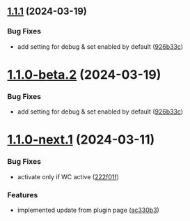 ## [1.1.1](https://github.com/Match2pay/match2pay-crypto-payments-for-woocommerce/compare/v1.1.0...v1.1.1) (2024-03-19)


### Bug Fixes

* add setting for debug & set enabled by default ([926b33c](https://github.com/Match2pay/match2pay-crypto-payments-for-woocommerce/commit/926b33c4631652c2b66b77e4a3e6ba03ff633f79))

# [1.1.0-beta.2](https://github.com/Match2pay/match2pay-crypto-payments-for-woocommerce/compare/v1.1.0-beta.1...v1.1.0-beta.2) (2024-03-19)

### Bug Fixes

* add setting for debug & set enabled by default ([926b33c](https://github.com/Match2pay/match2pay-crypto-payments-for-woocommerce/commit/926b33c4631652c2b66b77e4a3e6ba03ff633f79))

# [1.1.0-next.1](https://github.com/Match2pay/match2pay-crypto-payments-for-woocommerce/compare/v1.0.4...v1.1.0-next.1) (2024-03-11)

### Bug Fixes

* activate only if WC active ([222f01f](https://github.com/Match2pay/match2pay-crypto-payments-for-woocommerce/commit/222f01fb9c4c0e2551d9ae2a7656250cd4108443))


### Features

* implemented update from plugin page ([ac330b3](https://github.com/Match2pay/match2pay-crypto-payments-for-woocommerce/commit/ac330b39c84a813ec5162d5efe3aea064d320861))
